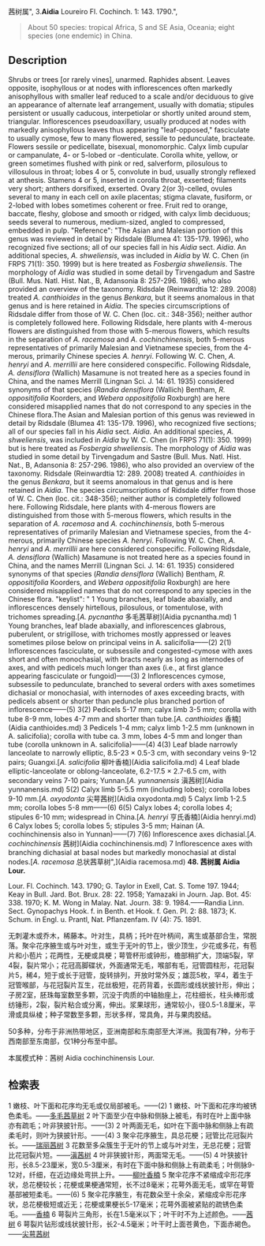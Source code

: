 茜树属",
3.**Aidia** Loureiro Fl. Cochinch. 1: 143. 1790.",

> About 50 species: tropical Africa, S and SE Asia, Oceania; eight species (one endemic) in China.

## Description
Shrubs or trees [or rarely vines], unarmed. Raphides absent. Leaves opposite, isophyllous or at nodes with inflorescences often markedly anisophyllous with smaller leaf reduced to a scale and/or deciduous to give an appearance of alternate leaf arrangement, usually with domatia; stipules persistent or usually caducous, interpetiolar or shortly united around stem, triangular. Inflorescences pseudoaxillary, usually produced at nodes with markedly anisophyllous leaves thus appearing \"leaf-opposed,\" fasciculate to usually cymose, few to many flowered, sessile to pedunculate, bracteate. Flowers sessile or pedicellate, bisexual, monomorphic. Calyx limb cupular or campanulate, 4- or 5-lobed or -denticulate. Corolla white, yellow, or green sometimes flushed with pink or red, salverform, pilosulous to villosulous in throat; lobes 4 or 5, convolute in bud, usually strongly reflexed at anthesis. Stamens 4 or 5, inserted in corolla throat, exserted; filaments very short; anthers dorsifixed, exserted. Ovary 2(or 3)-celled, ovules several to many in each cell on axile placentas; stigma clavate, fusiform, or 2-lobed with lobes sometimes coherent or free. Fruit red to orange, baccate, fleshy, globose and smooth or ridged, with calyx limb deciduous; seeds several to numerous, medium-sized, angled to compressed, embedded in pulp.
  "Reference": "The Asian and Malesian portion of this genus was reviewed in detail by Ridsdale (Blumea 41: 135-179. 1996), who recognized five sections; all of our species fall in his *Aidia* sect. *Aidia*. An additional species, *A. shweliensis*, was included in *Aidia* by W. C. Chen (in FRPS 71(1): 350. 1999) but is here treated as *Fosbergia shweliensis*. The morphology of *Aidia* was studied in some detail by Tirvengadum and Sastre (Bull. Mus. Natl. Hist. Nat., B, Adansonia 8: 257-296. 1986), who also provided an overview of the taxonomy. Ridsdale (Reinwardtia 12: 289. 2008) treated *A. canthioides* in the genus *Benkara*, but it seems anomalous in that genus and is here retained in *Aidia*. The species circumscriptions of Ridsdale differ from those of W. C. Chen (loc. cit.: 348-356); neither author is completely followed here. Following Ridsdale, here plants with 4-merous flowers are distinguished from those with 5-merous flowers, which results in the separation of *A. racemosa* and *A. cochinchinensis*, both 5-merous representatives of primarily Malesian and Vietnamese species, from the 4-merous, primarily Chinese species *A. henryi*. Following W. C. Chen, *A. henryi* and *A. merrillii* are here considered conspecific. Following Ridsdale, *A. densiflora* (Wallich) Masamune is not treated here as a species found in China, and the names Merrill (Lingnan Sci. J. 14: 61. 1935) considered synonyms of that species (*Randia densiflora* (Wallich) Bentham, *R. oppositifolia* Koorders, and *Webera oppositifolia* Roxburgh) are here considered misapplied names that do not correspond to any species in the Chinese flora.The Asian and Malesian portion of this genus was reviewed in detail by Ridsdale (Blumea 41: 135-179. 1996), who recognized five sections; all of our species fall in his *Aidia* sect. *Aidia*. An additional species, *A. shweliensis*, was included in *Aidia* by W. C. Chen (in FRPS 71(1): 350. 1999) but is here treated as *Fosbergia shweliensis*. The morphology of *Aidia* was studied in some detail by Tirvengadum and Sastre (Bull. Mus. Natl. Hist. Nat., B, Adansonia 8: 257-296. 1986), who also provided an overview of the taxonomy. Ridsdale (Reinwardtia 12: 289. 2008) treated *A. canthioides* in the genus *Benkara*, but it seems anomalous in that genus and is here retained in *Aidia*. The species circumscriptions of Ridsdale differ from those of W. C. Chen (loc. cit.: 348-356); neither author is completely followed here. Following Ridsdale, here plants with 4-merous flowers are distinguished from those with 5-merous flowers, which results in the separation of *A. racemosa* and *A. cochinchinensis*, both 5-merous representatives of primarily Malesian and Vietnamese species, from the 4-merous, primarily Chinese species *A. henryi*. Following W. C. Chen, *A. henryi* and *A. merrillii* are here considered conspecific. Following Ridsdale, *A. densiflora* (Wallich) Masamune is not treated here as a species found in China, and the names Merrill (Lingnan Sci. J. 14: 61. 1935) considered synonyms of that species (*Randia densiflora* (Wallich) Bentham, *R. oppositifolia* Koorders, and *Webera oppositifolia* Roxburgh) are here considered misapplied names that do not correspond to any species in the Chinese flora.
  "keylist": "
1 Young branches, leaf blade abaxially, and inflorescences densely hirtellous, pilosulous, or tomentulose, with trichomes spreading.[*A. pycnantha* 多毛茜草树](Aidia pycnantha.md)
1 Young branches, leaf blade abaxially, and inflorescences glabrous, puberulent, or strigillose, with trichomes mostly appressed or leaves sometimes pilose below on principal veins in A. salicifolia——(2)
2(1) Inflorescences fasciculate, or subsessile and congested-cymose with axes short and often monochasial, with bracts nearly as long as internodes of axes, and with pedicels much longer than axes (i.e., at first glance appearing fasciculate or fungoid)——(3)
2 Inflorescences cymose, subsessile to pedunculate, branched to several orders with axes sometimes dichasial or monochasial, with internodes of axes exceeding bracts, with pedicels absent or shorter than peduncle plus branched portion of inflorescence——(5)
3(2) Pedicels 5-17 mm; calyx limb 3-5 mm; corolla with tube 8-9 mm, lobes 4-7 mm and shorter than tube.[*A. canthioides* 香楠](Aidia canthioides.md)
3 Pedicels 1-4 mm; calyx limb 1-2.5 mm (unknown in A. salicifolia); corolla with tube ca. 3 mm, lobes 4-5 mm and longer than tube (corolla unknown in A. salicifolia)——(4)
4(3) Leaf blade narrowly lanceolate to narrowly elliptic, 8.5-23 × 0.5-3 cm, with secondary veins 9-12 pairs; Guangxi.[*A. salicifolia* 柳叶香楠](Aidia salicifolia.md)
4 Leaf blade elliptic-lanceolate or oblong-lanceolate, 6.2-17.5 × 2.7-6.5 cm, with secondary veins 7-10 pairs; Yunnan.[*A. yunnanensis* 滇茜树](Aidia yunnanensis.md)
5(2) Calyx limb 5-5.5 mm (including lobes); corolla lobes 9-10 mm.[*A. oxyodonta* 尖萼茜树](Aidia oxyodonta.md)
5 Calyx limb 1-2.5 mm; corolla lobes 5-8 mm——(6)
6(5) Calyx lobes 4; corolla lobes 4; stipules 6-10 mm; widespread in China.[*A. henryi* 亨氏香楠](Aidia henryi.md)
6 Calyx lobes 5; corolla lobes 5; stipules 3-5 mm; Hainan (A. cochinchinensis also in Yunnan)——(7)
7(6) Inflorescence axes dichasial.[*A. cochinchinensis* 茜树](Aidia cochinchinensis.md)
7 Inflorescence axes with branching dichasial at basal nodes but markedly monochasial at distal nodes.[*A. racemosa* 总状茜草树",](Aidia racemosa.md)
**48. 茜树属 Aidia Lour.**

Lour. Fl. Cochinch. 143. 1790; G. Taylor in Exell, Cat. S. Tome 197. 1944; Keay in Bull. Jard. Bot. Brux. 28: 22. 1958; Yamazaki in Journ. Jap. Bot. 45: 338. 1970; K. M. Wong in Malay. Nat. Journ. 38: 9. 1984.——Randia Linn. Sect. Gynopachys Hook. f. in Benth. et Hook. f. Gen. Pl. 2: 88. 1873; K. Schum. in Engl. u. Prantl, Nat. Pflanzenfam. IV (4): 75. 1891.

无刺灌木或乔木，稀藤本。叶对生，具柄；托叶在叶柄间，离生或基部合生，常脱落。聚伞花序腋生或与叶对生，或生于无叶的节上，很少顶生，少花或多花，有苞片和小苞片；花两性，无梗或具梗；萼管杯形或钟形，檐部稍扩大，顶端5裂，罕4裂，裂片常小；花冠高脚碟状，外面通常无毛，喉部有毛，冠管圆柱形，花冠裂片5，稀4，短于或长于冠管，旋转排列，开放时常外反；雄蕊5枚，罕4，着生于冠管喉部，与花冠裂片互生，花丝极短，花药背着，长圆形或线状披针形，伸出；子房2室，胚珠每室数至多颗，沉没于肉质的中轴胎座上，花柱细长，柱头棒形或纺锤形，2裂，裂片粘合或分离，伸出。浆果球形，通常较小，径0.5-1.8厘米，平滑或具纵棱；种子常数至多颗，形状多样，常具角，并与果肉胶结。

50多种，分布于非洲热带地区，亚洲南部和东南部至大洋洲。我国有7种，分布于西南部至东南部，仅1种分布至中部。

本属模式种：茜树 Aidia cochinchinensis Lour.

## 检索表

1 嫩枝、叶下面和花序均无毛或仅局部被毛。——(2)
1 嫩枝、叶下面和花序均被锈色柔毛。——[多毛茜草树](Aidia%20pycnantha.md)
2 叶下面至少在中脉和侧脉上被毛，有时在叶上面中脉亦有疏毛；叶非狭披针形。——(3)
2 叶两面无毛，如叶在下面中脉和侧脉上有疏柔毛时，则叶为狭披针形。——(4)
3 聚伞花序腋生，具总花梗；冠管比花冠裂片长。——[瑞丽茜树](Aidia%20shweliensis.md)
3 花数至多朵簇生于无叶的节上或与叶对生，无总花梗；冠管比花冠裂片短。——[滇茜树](Aidia%20yunnanensis.md)
4 叶非狭披针形，两面常无毛。——(5)
4 叶狭披针形，长8.5-23厘米，宽0.5-3厘米，有时在下面中脉和侧脉上有疏柔毛；叶侧脉9-12对，纤细，在近边缘处弯拱上升。——[柳叶香楠](Aidia%20salicifolia.md)
5 聚伞花序不紧缩成伞形花序状，总花梗较长；花梗或果梗通常短，长不过8毫米；花萼外面无毛，或罕在萼管基部被短柔毛。——(6)
5 聚伞花序腋生，有花数朵至十余朵，紧缩成伞形花序状，总花梗极短或近无；花梗或果梗长5-17毫米；花萼外面被紧贴的疏锈色柔毛。——[香楠](Aidia%20canthioides.md)
6 萼裂片三角形，长在1.5毫米以下；叶干时不为上述颜色。——[茜树](Aidia%20cochinchinensis.md)
6 萼裂片钻形或线状披针形，长2-4.5毫米；叶干时上面苍黄色，下面赤褐色。——[尖萼茜树](Aidia%20oxyodonta.md)
